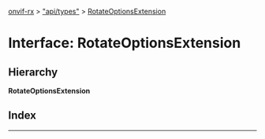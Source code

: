 [onvif-rx](../README.md) > ["api/types"](../modules/_api_types_.md) > [RotateOptionsExtension](../interfaces/_api_types_.rotateoptionsextension.md)

# Interface: RotateOptionsExtension

## Hierarchy

**RotateOptionsExtension**

## Index

---

